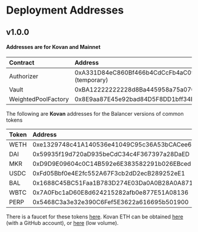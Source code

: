 # Deployment Addresses

## v1.0.0

#### Addresses are for Kovan and Mainnet

| **Contract** | **Address** |
| :--- | :--- |
| Authorizer | 0xA331D84eC860Bf466b4CdCcFb4aC09a1B43F3aE6 \(temporary\) |
| Vault | 0xBA12222222228d8Ba445958a75a0704d566BF2C8 |
| WeightedPoolFactory | 0x8E9aa87E45e92bad84D5F8DD1bff34Fb92637dE9 |

The following are **Kovan** addresses for the Balancer versions of common tokens

| **Token** | **Address** |
| :--- | :--- |
| WETH | 0xe1329748c41A140536e41049C95c36A53bCACee6 |
| DAI | 0x59935f19d720aD935beCdC34c4F367397a28DaED      |
| MKR | 0xD9D9E09604c0C14B592e6E383582291b026EBced |
| USDC | 0xFd05Bbf0e4E2fc552A67F3cb2dD2ecB289252eE1 |
| BAL | 0x1688C45BC51Faa1B783D274E03Da0A0B28A0A871 |
| WBTC | 0x7A0Fbc1aD60E8d624215282afb0e877E51A08136 |
| PERP | 0x5468C3a3e32e390C6Fef5E3622a616695b501900 |

There is a faucet for these tokens [here](https://balancer-faucet.on.fleek.co/). Kovan ETH can be obtained [here](https://faucet.kovan.network/%20) \(with a GitHub account\), or [here](https://app.mycrypto.com/faucet) \(low volume\).

